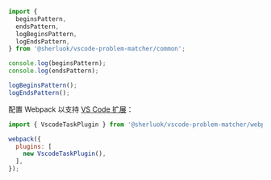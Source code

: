 ```js
import {
  beginsPattern,
  endsPattern,
  logBeginsPattern,
  logEndsPattern,
} from '@sherluok/vscode-problem-matcher/common';

console.log(beginsPattern);
console.log(endsPattern);

logBeginsPattern();
logEndsPattern();
```

配置 Webpack 以支持 [VS Code 扩展](https://marketplace.visualstudio.com/items?itemName=sherluok.problem-matcher)：

```js
import { VscodeTaskPlugin } from '@sherluok/vscode-problem-matcher/webpack';

webpack({
  plugins: [
    new VscodeTaskPlugin(),
  ],
});
```
